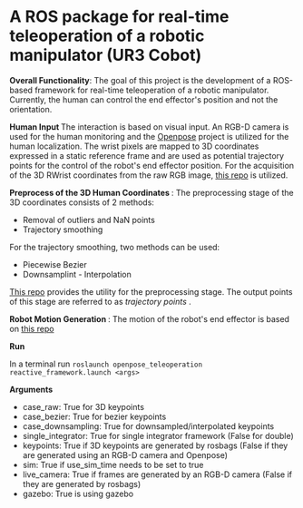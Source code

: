 # A ROS package for real-time teleoperation of a robotic manipulator (UR3 Cobot)

<b>Overall Functionality</b>: The goal of this project is the development of a ROS-based framework for real-time teleoperation of a robotic manipulator. Currently, the human can control the end effector's position and not the orientation.

<b> Human Input </b>
The interaction is based on visual input. An RGB-D camera is used for the human monitoring and the [Openpose](https://github.com/CMU-Perceptual-Computing-Lab/openpose) project is utilized for the human localization. The wrist pixels are mapped to 3D coordinates expressed in a static reference frame and are used as potential trajectory points for the control of the robot's end effector position. For the acquisition of the 3D RWrist coordinates from the raw RGB image, [this repo](https://github.com/ThanasisTs/openpose_utils) is utilized.

<b> Preprocess of the 3D Human Coordinates </b>: The preprocessing stage of the 3D coordinates consists of 2 methods:
* Removal of outliers and NaN points
* Trajectory smoothing

For the trajectory smoothing, two methods can be used:
* Piecewise Bezier
* Downsamplint - Interpolation

[This repo](https://github.com/ThanasisTs/trajectory_process_utils) provides the utility for the preprocessing stage. The output points of this stage are referred to as <em> trajectory points </em>.

<b> Robot Motion Generation </b>: The motion of the robot's end effector is based on [this repo](https://github.com/ThanasisTs/reactive_control)
 
<b> Run </b>

In a terminal run
`roslaunch openpose_teleoperation reactive_framework.launch <args>`

<b> Arguments </b>
* case_raw: True for 3D keypoints
* case_bezier: True for bezier keypoints
* case_downsampling: True for downsampled/interpolated keypoints
* single_integrator: True for single integrator framework (False for double)
* keypoints: True if 3D keypoints are generated by rosbags (False if they are generated using an RGB-D camera and Openpose)
* sim: True if use_sim_time needs to be set to true
* live_camera: True if frames are generated by an RGB-D camera (False if they are generated by rosbags)
* gazebo: True is using gazebo
